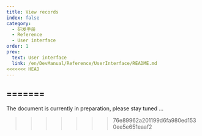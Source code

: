 ```yaml
---
title: View records
index: false
category:
  - 研发手册
  - Reference
  - User interface
order: 1
prev:
  text: User interface
  link: /en/DevManual/Reference/UserInterface/README.md
<<<<<<< HEAD
---
```

=======
---

The document is currently in preparation, please stay tuned ...
>>>>>>> 76e89962a201199d6fa980ed1530ee5e651eaaf2
